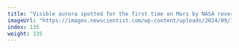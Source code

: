```yaml
---
title: "Visible aurora spotted for the first time on Mars by NASA rover"
imageUrl: "https://images.newscientist.com/wp-content/uploads/2024/09/11155019/SEI_221124993.jpg?width=788"
index: 135
weight: 135
---
```

